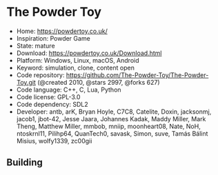 # The Powder Toy

- Home: https://powdertoy.co.uk/
- Inspiration: Powder Game
- State: mature
- Download: https://powdertoy.co.uk/Download.html
- Platform: Windows, Linux, macOS, Android
- Keyword: simulation, clone, content open
- Code repository: https://github.com/The-Powder-Toy/The-Powder-Toy.git (@created 2010, @stars 2997, @forks 627)
- Code language: C++, C, Lua, Python
- Code license: GPL-3.0
- Code dependency: SDL2
- Developer: antb, arK, Bryan Hoyle, C7C8, Catelite, Doxin, jacksonmj, jacob1, jbot-42, Jesse Jaara, Johannes Kadak, Maddy Miller, Mark Theng, Matthew Miller, mmbob, mniip, moonheart08, Nate, NoH, ntoskrnl11, Pilihp64, QuanTech0, savask, Simon, suve, Tamás Bálint Misius, wolfy1339, zc00gii

## Building
